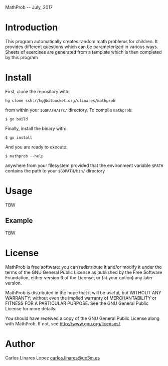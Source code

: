 MathProb -- July, 2017


# Introduction #

This program automatically creates random math problems for
children. It provides different questions which can be parameterized
in various ways. Sheets of exercises are generated from a template
which is then completed by this program

# Install #

First, clone the repository with:

    hg clone ssh://hg@bitbucket.org/clinares/mathprob

from within your `$GOPATH/src/` directory. To compile `mathprob`:

    $ go build

Finally, install the binary with:

    $ go install

And you are ready to execute:

    $ mathprob --help

anywhere from your filesystem provided that the environment variable
`$PATH` contains the path to your `$GOPATH/bin/` directory


# Usage #

TBW

## Example ##

TBW

# License #

MathProb is free software: you can redistribute it and/or modify it under
the terms of the GNU General Public License as published by the Free
Software Foundation, either version 3 of the License, or (at your
option) any later version.

MathProb is distributed in the hope that it will be useful, but WITHOUT
ANY WARRANTY; without even the implied warranty of MERCHANTABILITY or
FITNESS FOR A PARTICULAR PURPOSE.  See the GNU General Public License
for more details.

You should have received a copy of the GNU General Public License
along with MathProb.  If not, see <http://www.gnu.org/licenses/>.


# Author #

Carlos Linares Lopez <carlos.linares@uc3m.es>

